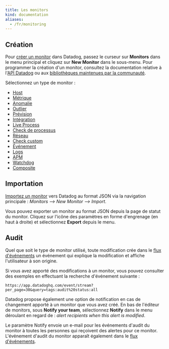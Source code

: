 ```yaml
---
title: Les monitors
kind: documentation
aliases:
  - /fr/monitoring
---
```

## Création

Pour [créer un monitor][1] dans Datadog, passez le curseur sur **Monitors** dans le menu principal et cliquez sur **New Monitor** dans le sous-menu. Pour programmer la création d'un monitor, consultez la documentation relative à l'[API Datadog][2] ou aux [bibliothèques maintenues par la communauté][3].

Sélectionnez un type de monitor :

* [Host][4]
* [Métrique][5]
* [Anomalie][6]
* [Outlier][7]
* [Prévision][8]
* [Intégration][9]
* [Live Process][10]
* [Check de processus][11]
* [Réseau][12]
* [Check custom][13]
* [Événement][14]
* [Logs][15]
* [APM][16]
* [Watchdog][17]
* [Composite][18]

## Importation

[Importez un monitor][19] vers Datadog au format JSON via la navigation principale : *Monitors --> New Monitor --> Import*.

Vous pouvez exporter un monitor au format JSON depuis la page de statut du monitor. Cliquez sur l'icône des paramètres en forme d'engrenage (en haut à droite) et sélectionnez **Export** depuis le menu.

## Audit

Quel que soit le type de monitor utilisé, toute modification crée dans le [flux d'événements][20] un événement qui explique la modification et affiche l'utilisateur à son origine.

Si vous avez apporté des modifications à un monitor, vous pouvez consulter des exemples en effectuant la recherche d'événement suivante :
```
https://app.datadoghq.com/event/stream?per_page=30&query=tags:audit%20status:all
```

Datadog propose également une option de notification en cas de changement apporté à un monitor que vous avez créé. En bas de l'éditeur de monitors, sous **Notify your team**, sélectionnez **Notify** dans le menu déroulant en regard de : *alert recipients when this alert is modified*.

Le paramètre Notify envoie un e-mail pour les événements d'audit du monitor à toutes les personnes qui reçoivent des alertes pour ce monitor. L'événement d'audit du monitor apparaît également dans le [flux d'événements][20].


[1]: https://app.datadoghq.com/monitors#/create
[2]: /fr/api/#monitors
[3]: /fr/developers/libraries/#managing-monitors
[4]: /fr/monitors/monitor_types/host
[5]: /fr/monitors/monitor_types/metric
[6]: /fr/monitors/monitor_types/anomaly
[7]: /fr/monitors/monitor_types/outlier
[8]: /fr/monitors/monitor_types/forecasts
[9]: /fr/monitors/monitor_types/integration
[10]: /fr/monitors/monitor_types/process
[11]: /fr/monitors/monitor_types/process_check
[12]: /fr/monitors/monitor_types/network
[13]: /fr/monitors/monitor_types/custom_check
[14]: /fr/monitors/monitor_types/event
[15]: /fr/monitors/monitor_types/log
[16]: /fr/monitors/monitor_types/apm
[17]: /fr/monitors/monitor_types/watchdog
[18]: /fr/monitors/monitor_types/composite
[19]: https://app.datadoghq.com/monitors#create/import
[20]: /fr/graphing/event_stream
